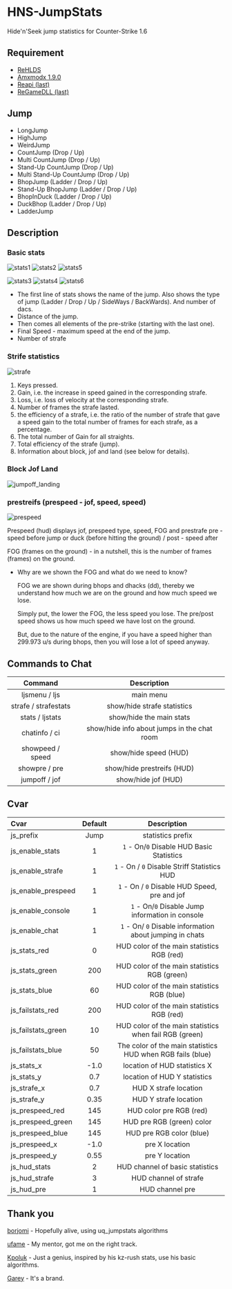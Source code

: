 # HNS-JumpStats

Hide'n'Seek jump statistics for Counter-Strike 1.6

## Requirement
- [ReHLDS](https://dev-cs.ru/resources/64/)
- [Amxmodx 1.9.0](https://dev-cs.ru/resources/405/)
- [Reapi (last)](https://dev-cs.ru/resources/73/updates)
- [ReGameDLL (last)](https://dev-cs.ru/resources/67/updates)

## Jump
- LongJump
- HighJump
- WeirdJump
- CountJump (Drop / Up)
- Multi CountJump (Drop / Up)
- Stand-Up CountJump (Drop / Up)
- Multi Stand-Up CountJump (Drop / Up)
- BhopJump (Ladder / Drop / Up)
- Stand-Up BhopJump (Ladder / Drop / Up)
- BhopInDuck (Ladder / Drop / Up)
- DuckBhop (Ladder / Drop / Up)
- LadderJump

## Description

### Basic stats
![stats1](https://github.com/WessTorn/HNS-JumpStats/assets/63194135/ef21fd88-a348-42d9-99ec-1588e196bdb4) ![stats2](https://github.com/WessTorn/HNS-JumpStats/assets/63194135/b69af4f2-1ef6-4c19-934a-1f963b7750d9) ![stats5](https://github.com/WessTorn/HNS-JumpStats/assets/63194135/3532d455-5ded-4d3c-8233-bc7b1be9b12d)

![stats3](https://github.com/WessTorn/HNS-JumpStats/assets/63194135/97c7b379-874d-4adb-97a2-03164eac9bc6) ![stats4](https://github.com/WessTorn/HNS-JumpStats/assets/63194135/df1b2208-9d1c-4863-add3-941b1c4f5114) ![stats6](https://github.com/WessTorn/HNS-JumpStats/assets/63194135/fb2b9f98-790e-476e-86d1-3cdd3f67ad66)

- The first line of stats shows the name of the jump. Also shows the type of jump (Ladder / Drop / Up / SideWays / BackWards). And number of dacs.
- Distance of the jump.
- Then comes all elements of the pre-strike (starting with the last one).
- Final Speed - maximum speed at the end of the jump.
- Number of strafe

### Strife statistics

![strafe](https://github.com/WessTorn/HNS-JumpStats/assets/63194135/8591efa7-1a42-4612-abc9-228dc188ed00)

1. Keys pressed.
2. Gain, i.e. the increase in speed gained in the corresponding strafe.
3. Loss, i.e. loss of velocity at the corresponding strafe.
4. Number of frames the strafe lasted.
5. the efficiency of a strafe, i.e. the ratio of the number of strafe that gave a speed gain to the total number of frames for each strafe, as a percentage.
6. The total number of Gain for all straights.
7. Total efficiency of the strafe (jump).
8. Information about block, jof and land (see below for details).

### Block Jof Land

![jumpoff_landing](https://github.com/WessTorn/HNS-JumpStats/assets/63194135/d25817ff-0239-4864-904c-9a331d895cd5)

### prestreifs (prespeed - jof, speed, speed)

![prespeed](https://github.com/WessTorn/HNS-JumpStats/assets/63194135/ee3d850a-7739-480d-b9c1-8ac023ad5666)

Prespeed (hud) displays jof, prespeed type, speed, FOG and prestrafe pre - speed before jump or duck (before hitting the ground) / post - speed after

FOG (frames on the ground) - in a nutshell, this is the number of frames (frames) on the ground.
- Why are we shown the FOG and what do we need to know?

  FOG we are shown during bhops and dhacks (dd), thereby we understand how much we are on the ground and how much speed we lose.

  Simply put, the lower the FOG, the less speed you lose. The pre/post speed shows us how much speed we have lost on the ground.

  But, due to the nature of the engine, if you have a speed higher than 299.973 u/s during bhops, then you will lose a lot of speed anyway.

## Commands to Chat
| Command | Description |
| :-: | :-: |
| ljsmenu / ljs | main menu
| strafe / strafestats | show/hide strafe statistics |
| stats / ljstats | show/hide the main stats |
| chatinfo / ci | show/hide info about jumps in the chat room |
| showpeed / speed | show/hide speed (HUD)
| showpre / pre | show/hide prestreifs (HUD) |
| jumpoff / jof | show/hide jof (HUD) |

## Cvar

| Cvar | Default | Description |
| :------------------- | :--------: | :--------: |
| js_prefix | Jump | statistics prefix |
| js_enable_stats | 1 | `1` - On/`0` Disable HUD Basic Statistics |
| js_enable_strafe | 1 | `1` - On / `0` Disable Striff Statistics HUD|
| js_enable_prespeed | 1 | `1` - On / `0` Disable HUD Speed, pre and jof |
| js_enable_console | 1 | `1` - On/`0` Disable Jump information in console |
| js_enable_chat | 1 | `1` - On/ `0` Disable information about jumping in chats |
| js_stats_red | 0 | HUD color of the main statistics RGB (red) |
| js_stats_green | 200 | HUD color of the main statistics RGB (green) |
| js_stats_blue | 60 | HUD color of the main statistics RGB (blue)
| js_failstats_red | 200 | HUD color of the main statistics RGB (red)
| js_failstats_green | 10 | HUD color of the main statistics when fail RGB (green)
| js_failstats_blue | 50 | The color of the main statistics HUD when RGB fails (blue)
| js_stats_x | -1.0 | location of HUD statistics X
| js_stats_y | 0.7 | location of HUD Y statistics |
| js_strafe_x | 0.7 | HUD X strafe location
| js_strafe_y | 0.35 | HUD Y strafe location
| js_prespeed_red | 145 | HUD color pre RGB (red) |
| js_prespeed_green | 145 | HUD pre RGB (green) color |
| js_prespeed_blue | 145 | HUD pre RGB color (blue) |
| js_prespeed_x | -1.0 | pre X location
| js_prespeed_y | 0.55 | pre Y location |
| js_hud_stats | 2 | HUD channel of basic statistics |
| js_hud_strafe | 3 | HUD channel of strafe |
| js_hud_pre | 1 | HUD channel pre |

## Thank you ##

[borjomi](https://forums.alliedmods.net/showthread.php?t=141586) - Hopefully alive, using uq_jumpstats algorithms

[ufame](https://github.com/ufame) - My mentor, got me on the right track.

[Kpoluk](https://github.com/Kpoluk) - Just a genius, inspired by his kz-rush stats, use his basic algorithms.

[Garey](https://github.com/Garey27) - It's a brand.
